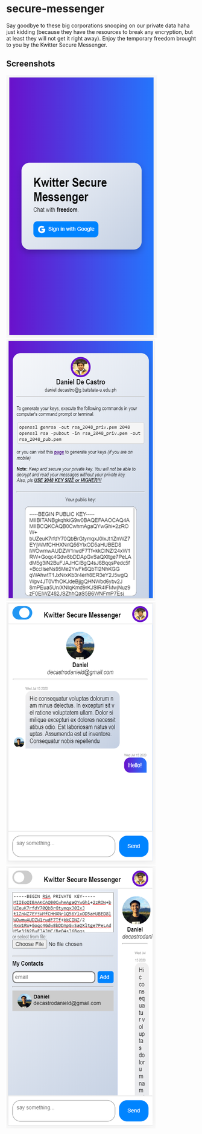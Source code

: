 # secure-messenger
Say goodbye to these big corporations snooping on our private data haha just kidding (because they have the resources to break any encryption, but at least they will not get it right away). Enjoy the temporary freedom brought to you by the Kwitter Secure Messenger.    

## Screenshots
![snippet](/snippets/2.PNG)
![snippet](/snippets/3.PNG)
![snippet](/snippets/1.PNG)
![snippet](/snippets/4.PNG)
